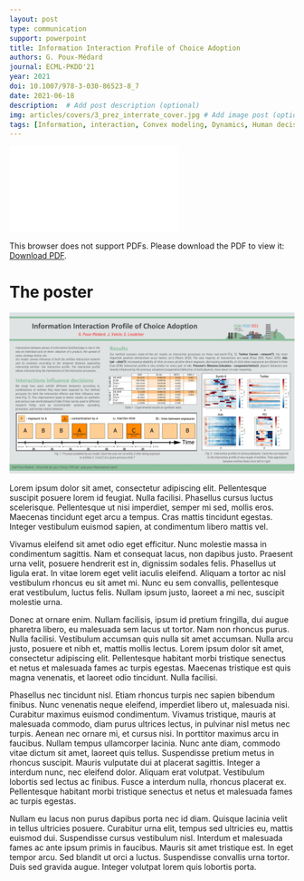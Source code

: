 ```yaml
---
layout: post
type: communication
support: powerpoint
title: Information Interaction Profile of Choice Adoption
authors: G. Poux-Médard
journal: ECML-PKDD'21
year: 2021
doi: 10.1007/978-3-030-86523-8_7
date: 2021-06-18
description:  # Add post description (optional)
img: articles/covers/3_prez_interrate_cover.jpg # Add image post (optional)
tags: [Information, interaction, Convex modeling, Dynamics, Human decision]
---
```


<object data="/assets/img/articles/InterRate/Diaporama.pdf" type="application/pdf" width="100%" height="700px">
    <embed src="/assets/img/articles/InterRate/Diaporama.pdf">
        <p>This browser does not support PDFs. Please download the PDF to view it: <a href="http://yoursite.com/the.pdf">Download PDF</a>.</p>
    </embed>
</object>

# The poster
![alt text](/assets/img/articles/InterRate/Poster.jpg)

Lorem ipsum dolor sit amet, consectetur adipiscing elit. Pellentesque suscipit posuere lorem id feugiat. Nulla facilisi. Phasellus cursus luctus scelerisque. Pellentesque ut nisi imperdiet, semper mi sed, mollis eros. Maecenas tincidunt eget arcu a tempus. Cras mattis tincidunt egestas. Integer vestibulum euismod sapien, at condimentum libero mattis vel.

Vivamus eleifend sit amet odio eget efficitur. Nunc molestie massa in condimentum sagittis. Nam et consequat lacus, non dapibus justo. Praesent urna velit, posuere hendrerit est in, dignissim sodales felis. Phasellus ut ligula erat. In vitae lorem eget velit iaculis eleifend. Aliquam a tortor ac nisl vestibulum rhoncus eu sit amet mi. Nunc eu sem convallis, pellentesque erat vestibulum, luctus felis. Nullam ipsum justo, laoreet a mi nec, suscipit molestie urna.

Donec at ornare enim. Nullam facilisis, ipsum id pretium fringilla, dui augue pharetra libero, eu malesuada sem lacus ut tortor. Nam non rhoncus purus. Nulla facilisi. Vestibulum accumsan quis nulla sit amet accumsan. Nulla arcu justo, posuere et nibh et, mattis mollis lectus. Lorem ipsum dolor sit amet, consectetur adipiscing elit. Pellentesque habitant morbi tristique senectus et netus et malesuada fames ac turpis egestas. Maecenas tristique est quis magna venenatis, et laoreet odio tincidunt. Nulla facilisi.

Phasellus nec tincidunt nisl. Etiam rhoncus turpis nec sapien bibendum finibus. Nunc venenatis neque eleifend, imperdiet libero ut, malesuada nisi. Curabitur maximus euismod condimentum. Vivamus tristique, mauris at malesuada commodo, diam purus ultrices lectus, in pulvinar nisl metus nec turpis. Aenean nec ornare mi, et cursus nisi. In porttitor maximus arcu in faucibus. Nullam tempus ullamcorper lacinia. Nunc ante diam, commodo vitae dictum sit amet, laoreet quis tellus. Suspendisse pretium metus in rhoncus suscipit. Mauris vulputate dui at placerat sagittis. Integer a interdum nunc, nec eleifend dolor. Aliquam erat volutpat. Vestibulum lobortis sed lectus ac finibus. Fusce a interdum nulla, rhoncus placerat ex. Pellentesque habitant morbi tristique senectus et netus et malesuada fames ac turpis egestas.

Nullam eu lacus non purus dapibus porta nec id diam. Quisque lacinia velit in tellus ultricies posuere. Curabitur urna elit, tempus sed ultricies eu, mattis euismod dui. Suspendisse cursus vestibulum nisl. Interdum et malesuada fames ac ante ipsum primis in faucibus. Mauris sit amet tristique est. In eget tempor arcu. Sed blandit ut orci a luctus. Suspendisse convallis urna tortor. Duis sed gravida augue. Integer volutpat lorem quis lobortis porta.